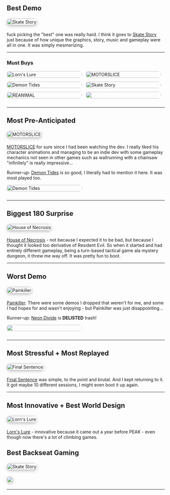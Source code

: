 ## Best Demo

<div class="featured-game">
  <a href="https://store.steampowered.com/app/1263240/Skate_Story/" target="_blank">
    <img src="https://shared.fastly.steamstatic.com/store_item_assets/steam/apps/1263240/fcd83e0b0fdddef3f4db4718fcd3a84f184dafe3/header.jpg" alt="Skate Story">
  </a>
</div>

fuck picking the "best" one was really hard. I think it goes to [Skate Story](https://github.com/chrisbrasington/nextfest/blob/main/2025_October.md#skate-story) just because of how unique the graphics, story, music and gameplay were all in one. It was simply mesmerizing.  

--- 

### Must Buys 

<div class="runner-gallery">
  <a href="https://store.steampowered.com/app/1417930/Lorns_Lure/"><img src="https://shared.fastly.steamstatic.com/store_item_assets/steam/apps/1417930/header.jpg" alt="Lorn's Lure"></a>
  <a href="https://store.steampowered.com/app/2830030/MOTORSLICE/"><img src="https://shared.fastly.steamstatic.com/store_item_assets/steam/apps/2830030/header.jpg" alt="MOTORSLICE"></a>
  <a href="https://store.steampowered.com/app/2585890/Demon_Tides/"><img src="https://shared.fastly.steamstatic.com/store_item_assets/steam/apps/2585890/header.jpg" alt="Demon Tides"></a>
  <a href="https://store.steampowered.com/app/1263240/Skate_Story/"><img src="https://shared.fastly.steamstatic.com/store_item_assets/steam/apps/1263240/fcd83e0b0fdddef3f4db4718fcd3a84f184dafe3/header.jpg" alt="Skate Story"></a>
  <a href="https://store.steampowered.com/app/2129530/REANIMAL/"><img src="https://shared.fastly.steamstatic.com/store_item_assets/steam/apps/2129530/header.jpg" alt="REANIMAL"></a>
  <a href="https://store.steampowered.com/app/1395520/The_Sance_of_Blake_Manor/"><img src="https://shared.fastly.steamstatic.com/store_item_assets/steam/apps/1395520/09df209c551539dc76679ca24b079b5771c2c281/header.jpg?t=1761138670"></a>
</div>

---

## Most Pre-Anticipated

<div class="featured-game">
  <a href="https://store.steampowered.com/app/2830030/MOTORSLICE/" target="_blank">
    <img src="https://shared.fastly.steamstatic.com/store_item_assets/steam/apps/2830030/header.jpg" alt="MOTORSLICE">
  </a>
</div>

[MOTORSLICE](https://github.com/chrisbrasington/nextfest/blob/main/2025_October.md#motorslice) for sure since I had been watching the dev. I really liked his character animations and managing to be an indie dev with some gameplay mechanics not seen in other games such as wallrunning with a chainsaw "infinitely" is really impressive...  

Runner-up: [Demon Tides](https://github.com/chrisbrasington/nextfest/blob/main/2025_October.md#neon-divide) is so good, I literally had to mention it here. It was most played too.

<div class="runner-gallery">
  <a href="https://store.steampowered.com/app/2585890/Demon_Tides/"><img src="https://shared.fastly.steamstatic.com/store_item_assets/steam/apps/2585890/header.jpg" alt="Demon Tides"></a></div>

---

## Biggest 180 Surprise

<div class="featured-game">
  <a href="https://store.steampowered.com/app/2005870/House_of_Necrosis/" target="_blank">
    <img src="https://shared.fastly.steamstatic.com/store_item_assets/steam/apps/2005870/header.jpg?t=1759762809" alt="House of Necrosis">
  </a>
</div>

[House of Necrosis](https://github.com/chrisbrasington/nextfest/blob/main/2025_October.md#house-of-necrosis-demo) - not because I expected it to be bad, but because I thought it looked too derivative of Resident Evil. So when it started and had entirely different gameplay, being a turn-based tactical game ala mystery dungeon, it threw me way off. It was pretty fun to boot.

---

## Worst Demo

<div class="featured-game">
  <a href="https://store.steampowered.com/app/2300120/Painkiller/" target="_blank">
    <img src="https://shared.fastly.steamstatic.com/store_item_assets/steam/apps/2300120/fa89a77d18796ccbc571f178b67f348b671b529d/header.jpg?t=1761066355" alt="Painkiller">
  </a>
</div>

[Painkiller](https://github.com/chrisbrasington/nextfest/blob/main/2025_October.md#painkiller). There were some demos I dropped that weren't for me, and some I had hopes for and wasn't enjoying - but Painkiller was just disappointing...

Runner-up: [Neon Divide](https://github.com/chrisbrasington/nextfest/blob/main/2025_October.md#neon-divide) is <b>DELISTED</b> trash!

<div class="runner-gallery">
  <a href="https://steamdb.info/app/3887650/history/" target="_blank">
    <img src="https://shared.fastly.steamstatic.com/store_item_assets/steam/apps/3887650/de1dce4ee5e14ded7316ce6c37b89496c3f26709/header.jpg? alt="NEON DIVIDE">
  </a>
</div>

---

## Most Stressful + Most Replayed

<div class="featured-game">
  <a href="https://store.steampowered.com/app/2413950/Final_Sentence/" target="_blank">
    <img src="https://shared.fastly.steamstatic.com/store_item_assets/steam/apps/2413950/dd0951a66c786b1a81547af2f7cd055362c9c7f1/header.jpg?t=1760176284" alt="Final Sentence">
  </a>
</div>

[Final Sentence](https://github.com/chrisbrasington/nextfest/blob/main/2025_October.md#final-sentence-demo) was simple, to the point and brutal. And I kept returning to it. It got maybe 10 different sessions, I might even boot it up again.

---

## Most Innovative + Best World Design

<div class="featured-game">
  <a href="https://store.steampowered.com/app/1417930/Lorns_Lure/" target="_blank">
    <img src="https://shared.fastly.steamstatic.com/store_item_assets/steam/apps/1417930/header.jpg" alt="Lorn's Lure">
  </a>
</div>

[Lorn's Lure](https://github.com/chrisbrasington/nextfest/blob/main/2025_October.md#lorns-lure) - innovative because it came out a year before PEAK - even though now there's a lot of climbing games.

## Best Backseat Gaming

<div class="featured-game">
  <a href="https://store.steampowered.com/app/1263240/Skate_Story/" target="_blank">
    <img src="https://shared.fastly.steamstatic.com/store_item_assets/steam/apps/1263240/fcd83e0b0fdddef3f4db4718fcd3a84f184dafe3/header.jpg" alt="Skate Story">
  </a>
</div>

<div class="featured-game">
  <a href="https://store.steampowered.com/app/1395520/The_Sance_of_Blake_Manor/"><img src="https://shared.fastly.steamstatic.com/store_item_assets/steam/apps/1395520/09df209c551539dc76679ca24b079b5771c2c281/header.jpg?t=1761138670"></a>
</div>

---

<style>
/* ===== Featured Game (Large Banner) ===== */
.featured-game {
  display: flex;
  justify-content: left;
  margin: 1.5em 0;
}

.featured-game img {
  width: 100%;
  max-width: 600px;
  border-radius: 12px;
  transition: transform 0.25s ease, box-shadow 0.25s ease;
  box-shadow: 0 3px 10px rgba(0, 0, 0, 0.25);
}

.featured-game img:hover {
  transform: scale(1.03);
  box-shadow: 0 6px 18px rgba(0, 0, 0, 0.4);
}

/* ===== Runner-up Gallery (Smaller Images) ===== */
.runner-gallery {
  display: flex;
  flex-wrap: wrap;
  justify-content: left;
  gap: 12px;
  margin: 1em 0 2em;
}

.runner-gallery a {
  flex: 1 1 200px;
  max-width: 240px;
  border-radius: 8px;
  overflow: hidden;
  transition: transform 0.2s ease, box-shadow 0.2s ease;
}

.runner-gallery a:hover {
  transform: scale(1.05);
  box-shadow: 0 4px 12px rgba(0, 0, 0, 0.25);
}

.runner-gallery img {
  width: 100%;
  height: auto;
  display: block;
  border-radius: 8px;
}
</style>
